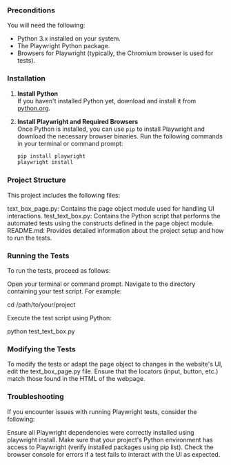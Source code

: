 ### Preconditions

You will need the following:
- Python 3.x installed on your system.
- The Playwright Python package.
- Browsers for Playwright (typically, the Chromium browser is used for tests).

### Installation

1. **Install Python**  
   If you haven't installed Python yet, download and install it from [python.org](https://www.python.org/downloads/).

2. **Install Playwright and Required Browsers**  
   Once Python is installed, you can use `pip` to install Playwright and download the necessary browser binaries. Run the following commands in your terminal or command prompt:
   ```bash
   pip install playwright
   playwright install
   
### Project Structure
This project includes the following files:

text_box_page.py: Contains the page object module used for handling UI interactions.
test_text_box.py: Contains the Python script that performs the automated tests using the constructs defined in the page object module.
README.md: Provides detailed information about the project setup and how to run the tests.

### Running the Tests
To run the tests, proceed as follows:

Open your terminal or command prompt.
Navigate to the directory containing your test script. For example:

cd /path/to/your/project

Execute the test script using Python:

python test_text_box.py

### Modifying the Tests
To modify the tests or adapt the page object to changes in the website's UI, edit the text_box_page.py file. Ensure that the locators (input, button, etc.) match those found in the HTML of the webpage.

### Troubleshooting
If you encounter issues with running Playwright tests, consider the following:

Ensure all Playwright dependencies were correctly installed using playwright install.
Make sure that your project's Python environment has access to Playwright (verify installed packages using pip list).
Check the browser console for errors if a test fails to interact with the UI as expected.

